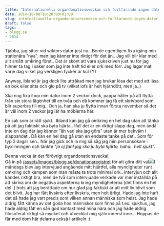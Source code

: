 ```yaml
---
title: "Internationella organdonationsveckan och fortfarande ingen dator"
date: 2014-10-08T10:20:00+01:00
slug: internationella-organdonationsveckan-och-fortfarande-ingen-dator
draft: false
tags:
- blogg.se
- 2014
---
```

Tjabba, jag sitter vid wiktors dator just nu.. Borde egentligen fixa igång min stationära "nya", men jag känner inte riktigt för det än.. Jag vill blir klar med allt smått omkring först.. Det är skönt att vara sjukskriven just nu för jag hinner ta tag i saker som jag inte haft tid eller ork med förr. Jag lagar mat varje dag vilket jag verkligen tycker är kul (Y)  
  
Anyway, ibland är jag dock lite uttråkad men jag brukar lösa det med att läsa en bok eller sitta och glo på tv (vilket iofs är helt hjärndött, men ja..)

Ska nog fixa ihop min dator inom 2 veckor dock, pappa håller på att flytta från sin stora lägenhet till en tvåa och då kommer jag få ett skrivbord som blir superbra till mig.. Och ja, han ska ju flytta innan första november så det är väl inom 2 veckor jag lär ha möblerna här.

En sak som är rätt sjukt.. Ibland kan jag gå omkring en hel dag utan att tänka på att jag faktiskt ska byta hjärta.. Ifall det är en riktigt slapp dag, men ändå inte en dag där jag känner "åh vad ska jag göra" utan är mer bekväm i slappandet.. Då kan en hel dag gå utan en endaste tanke på det.. Som för typ 3 dagar sen.. När jag gick och la mig så såg jag min personsökare i byxlinningen och tänkte _"ja oj fan! jag ska ju byta hjärta, haha.. helt sjukt"._

Denna vecka är det förövrigt organdonationsvecka!  
Gå in på [/assets/images/blogg.se/donationsregistret](http://www.socialstyrelsen.se/donationsregistret) för att göra ditt val![](http://www.socialstyrelsen.se/donationsregistret)I måndags blev jag intervjuad angående mitt hjärtfel, alla myndigheter runt omkring och kampen som man måste ta trots minimal ork.. Intervjun och allt kändes riktigt bra, men de två som intervjuade verkade var mer inställda på att skriva om de negativa aspekterna kring myndigheterna (det finns en hel del..) trots att jag berättade om hur glad jag faktiskt är att mitt liv blivit som det blivit. Jag har fått livskris efter livskris, men helt ärligt. Hade jag inte haft det så hade jag vart precis som vilken annan människa som helst. Jag hade aldrig fått känna av det goda hos människor som finns på t.ex. sjukhus, jag hade aldrig fått en sån god kontakt med mina nära och jag hade aldrig filosoferat riktigt så mycket och utvecklat mig själv innerst inne... Hoppas de får med dom här delarna också i artikeln :)